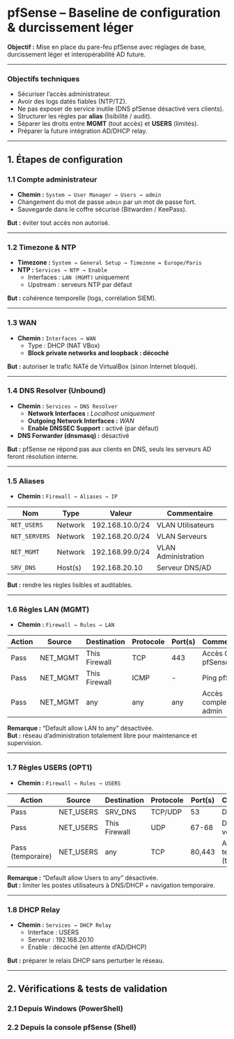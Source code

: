 # pfSense – Baseline de configuration & durcissement léger

**Objectif :** Mise en place du pare-feu pfSense avec réglages de base, durcissement léger et interopérabilité AD future.

---

### Objectifs techniques

- Sécuriser l’accès administrateur.
- Avoir des logs datés fiables (NTP/TZ).
- Ne pas exposer de service inutile (DNS pfSense désactivé vers clients).
- Structurer les règles par **alias** (lisibilité / audit).
- Séparer les droits entre **MGMT** (tout accès) et **USERS** (limités).
- Préparer la future intégration AD/DHCP relay.

---

## 1. Étapes de configuration

### 1.1 Compte administrateur

- **Chemin :** `System → User Manager → Users → admin`
- Changement du mot de passe `admin` par un mot de passe fort.
- Sauvegarde dans le coffre sécurisé (Bitwarden / KeePass).

**But :** éviter tout accès non autorisé.

---

### 1.2 Timezone & NTP

- **Timezone :** `System → General Setup → Timezone = Europe/Paris`
- **NTP :** `Services → NTP → Enable`
  - Interfaces : `LAN (MGMT)` uniquement
  - Upstream : serveurs NTP par défaut

**But :** cohérence temporelle (logs, corrélation SIEM).

---

### 1.3 WAN

- **Chemin :** `Interfaces → WAN`
  - Type : DHCP (NAT VBox)
  - **Block private networks and loopback : décoché**

**But :** autoriser le trafic NATé de VirtualBox (sinon Internet bloqué).

---

### 1.4 DNS Resolver (Unbound)

- **Chemin :** `Services → DNS Resolver`
  - **Network Interfaces :** _Localhost uniquement_
  - **Outgoing Network Interfaces :** _WAN_
  - **Enable DNSSEC Support :** activé (par défaut)
- **DNS Forwarder (dnsmasq) :** désactivé

**But :** pfSense ne répond pas aux clients en DNS, seuls les serveurs AD feront résolution interne.

---

### 1.5 Aliases

- **Chemin :** `Firewall → Aliases → IP`

| Nom           | Type    | Valeur          | Commentaire         |
| ------------- | ------- | --------------- | ------------------- |
| `NET_USERS`   | Network | 192.168.10.0/24 | VLAN Utilisateurs   |
| `NET_SERVERS` | Network | 192.168.20.0/24 | VLAN Serveurs       |
| `NET_MGMT`    | Network | 192.168.99.0/24 | VLAN Administration |
| `SRV_DNS`     | Host(s) | 192.168.20.10   | Serveur DNS/AD      |

**But :** rendre les règles lisibles et auditables.

---

### 1.6 Règles LAN (MGMT)

- **Chemin :** `Firewall → Rules → LAN`

| Action | Source   | Destination   | Protocole | Port(s) | Commentaire         |
| ------ | -------- | ------------- | --------- | ------- | ------------------- |
| Pass   | NET_MGMT | This Firewall | TCP       | 443     | Accès GUI pfSense   |
| Pass   | NET_MGMT | This Firewall | ICMP      | -       | Ping pfSense        |
| Pass   | NET_MGMT | any           | any       | any     | Accès complet admin |

**Remarque :** “Default allow LAN to any” désactivée.  
**But :** réseau d’administration totalement libre pour maintenance et supervision.

---

### 1.7 Règles USERS (OPT1)

- **Chemin :** `Firewall → Rules → USERS`

| Action            | Source    | Destination   | Protocole | Port(s) | Commentaire                 |
| ----------------- | --------- | ------------- | --------- | ------- | --------------------------- |
| Pass              | NET_USERS | SRV_DNS       | TCP/UDP   | 53      | DNS vers AD                 |
| Pass              | NET_USERS | This Firewall | UDP       | 67-68   | DHCP Relay vers AD          |
| Pass (temporaire) | NET_USERS | any           | TCP       | 80,443  | Accès web temporaire (test) |

**Remarque :** “Default allow Users to any” désactivée.  
**But :** limiter les postes utilisateurs à DNS/DHCP + navigation temporaire.

---

### 1.8 DHCP Relay

- **Chemin :** `Services → DHCP Relay`
  - Interface : USERS
  - Serveur : 192.168.20.10
  - Enable : décoché (en attente d’AD/DHCP)

**But :** préparer le relais DHCP sans perturber le réseau.

---

## 2. Vérifications & tests de validation

### 2.1 Depuis Windows (PowerShell)

### 2.2 Depuis la console pfSense (Shell)
